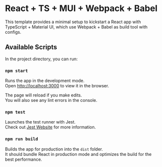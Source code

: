 # React + TS + MUI + Webpack + Babel

This template provides a minimal setup to kickstart a React app with TypeScript + Material UI, which use Webpack + Babel as build tool with configs.

## Available Scripts

In the project directory, you can run:

### `npm start`

Runs the app in the development mode.\
Open [http://localhost:3000](http://localhost:3000) to view it in the browser.

The page will reload if you make edits.\
You will also see any lint errors in the console.

### `npm test`

Launches the test runner with Jest.\
Check out [Jest Website](https://jestjs.io/) for more information.

### `npm run build`

Builds the app for production into the `dist` folder.\
It should bundle React in production mode and optimizes the build for the best performance.
